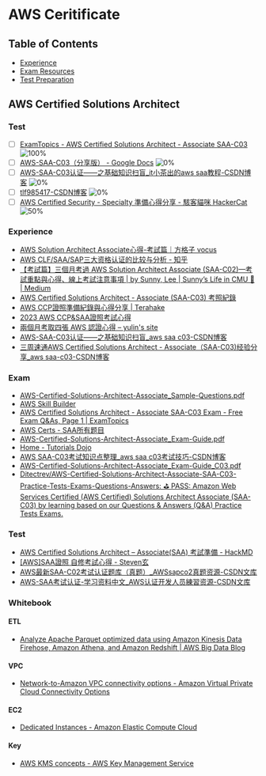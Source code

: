 # AWS Ceritificate

## Table of Contents
- [Experience](#experience)
- [Exam Resources](#exam)
- [Test Preparation](#test)

## AWS Certified Solutions Architect

### Test 
- [ ] [ExamTopics - AWS Certified Solutions Architect - Associate SAA-C03](https://www.examtopics.com/exams/amazon/aws-certified-solutions-architect-associate-saa-c03/view/) ![100%](https://progress-bar.dev/100)
- [ ] [AWS-SAA-C03（分享版） - Google Docs](https://docs.google.com/document/d/1w3MAVLzJeUG-W3fA2fOWDu4HF_HFD9bV_hnz9VSPrvQ/edit) ![0%](https://progress-bar.dev/0)
- [ ] [AWS-SAA-C03认证——之基础知识扫盲_it小茶出的aws saa教程-CSDN博客](https://blog.csdn.net/weter_drop/article/details/135570957) ![0%](https://progress-bar.dev/0)
- [ ] [tlf985417-CSDN博客](https://blog.csdn.net/tlf985417?type=blog) ![0%](https://progress-bar.dev/0)
- [ ] [AWS Certified Security - Specialty 準備心得分享 - 駭客貓咪 HackerCat](https://hackercat.org/aws/aws-certified-security-specialty-experience) ![50%](https://progress-bar.dev/50)

### Experience
- [AWS Solution Architect Associate心得-考試篇｜方格子 vocus](https://vocus.cc/article/645b5326fd897800013bf84b)
- [AWS CLF/SAA/SAP三大资格认证的比较与分析 - 知乎](https://zhuanlan.zhihu.com/p/359004390)
- [【考試篇】三個月考過 AWS Solution Architect Associate (SAA-C02)—考試重點與心得、線上考試注意事項 | by Sunny, Lee | Sunny’s Life in CMU 🔅 | Medium](https://medium.com/cloud-guru-%E7%9A%84%E5%BE%81%E9%80%94/%E8%80%83%E8%A9%A6%E7%AF%87-%E4%B8%89%E5%80%8B%E6%9C%88%E8%80%83%E9%81%8E-aws-solution-architect-associate-saa-c02-%E8%80%83%E8%A9%A6%E9%87%8D%E9%BB%9E%E8%88%87%E5%BF%83%E5%BE%97-%E7%B7%9A%E4%B8%8A%E8%80%83%E8%A9%A6%E6%B3%A8%E6%84%8F%E4%BA%8B%E9%A0%85-f01a9bc29c4a)
- [AWS Certified Solutions Architect - Associate (SAA-C03) 考照紀錄](https://weii.dev/aws-saa-c03/)
- [AWS CCP證照準備紀錄與心得分享 | Terahake](https://terahake.in/post/aws-ccp-certified-exp/)
- [2023 AWS CCP&SAA證照考試心得](https://vocus.cc/article/656aae89fd8978000185dc7d)
- [兩個月考取四張 AWS 認證心得 – yulin's site](https://yulin.dev/2023/06/20/%E5%85%A9%E5%80%8B%E6%9C%88%E8%80%83%E5%8F%96%E5%9B%9B%E5%BC%B5-aws-%E8%AA%8D%E8%AD%89%E5%BF%83%E5%BE%97/)
- [AWS-SAA-C03认证——之基础知识扫盲_aws saa c03-CSDN博客](https://blog.csdn.net/weter_drop/article/details/135570957?ops_request_misc=&request_id=&biz_id=102&utm_term=saa%20c03&utm_medium=distribute.pc_search_result.none-task-blog-2~all~sobaiduweb~default-3-135570957.nonecase&spm=1018.2226.3001.4187)
- [三周速通AWS Certified Solutions Architect - Associate（SAA-C03)经验分享_aws saa-c03-CSDN博客](https://blog.csdn.net/qq_32424059/article/details/130826306?ops_request_misc=&request_id=&biz_id=102&utm_term=saa%20c03&utm_medium=distribute.pc_search_result.none-task-blog-2~all~sobaiduweb~default-1-130826306.nonecase&spm=1018.2226.3001.4187)


### Exam
- [AWS-Certified-Solutions-Architect-Associate_Sample-Questions.pdf](https://d1.awsstatic.com/zh_TW/training-and-certification/docs-sa-assoc/AWS-Certified-Solutions-Architect-Associate_Sample-Questions.pdf?ref=weii.dev)
- [AWS Skill Builder](https://explore.skillbuilder.aws/learn/course/external/view/elearning/13595/aws-certified-solutions-architect-associate-official-practice-question-set-saa-c03-traditional-chinese?ref=weii.dev)
- [AWS Certified Solutions Architect - Associate SAA-C03 Exam - Free Exam Q&As, Page 1 | ExamTopics](https://www.examtopics.com/exams/amazon/aws-certified-solutions-architect-associate-saa-c03/view/)
- [AWS Certs - SAA所有题目](https://mytodo.vip/subjects/detail?type=1&category=saa&sid=2)
- [AWS-Certified-Solutions-Architect-Associate_Exam-Guide.pdf](https://d1.awsstatic.com/zh_TW/training-and-certification/docs-sa-assoc/AWS-Certified-Solutions-Architect-Associate_Exam-Guide.pdf)
- [Home - Tutorials Dojo](https://portal.tutorialsdojo.com/)
- [AWS SAA-C03考试知识点整理_aws saa c03考试技巧-CSDN博客](https://blog.csdn.net/zichen7055/article/details/133950211?ops_request_misc=&request_id=&biz_id=102&utm_term=saa%20c03&utm_medium=distribute.pc_search_result.none-task-blog-2~all~sobaiduweb~default-0-133950211.nonecase&spm=1018.2226.3001.4187)
- [AWS-Certified-Solutions-Architect-Associate_Exam-Guide_C03.pdf](https://d1.awsstatic.com/training-and-certification/docs-sa-assoc/AWS-Certified-Solutions-Architect-Associate_Exam-Guide_C03.pdf)
- [Ditectrev/AWS-Certified-Solutions-Architect-Associate-SAA-C03-Practice-Tests-Exams-Questions-Answers: ⛳️ PASS: Amazon Web Services Certified (AWS Certified) Solutions Architect Associate (SAA-C03) by learning based on our Questions & Answers (Q&A) Practice Tests Exams.](https://github.com/Ditectrev/AWS-Certified-Solutions-Architect-Associate-SAA-C03-Practice-Tests-Exams-Questions-Answers)


### Test
- [AWS Certified Solutions Architect – Associate(SAA) 考試準備 - HackMD](https://hackmd.io/@kimi0230/Sk79qAs55)
- [[AWS]SAA證照 自修考試心得 - Steven玄](https://stevenjhu.com/2022/09/12/awssaa%E8%AD%89%E7%85%A7-%E8%87%AA%E4%BF%AE%E8%80%83%E8%A9%A6%E5%BF%83%E5%BE%97/)
- [AWS最新SAA-C02考试认证题库（真题）_AWSsapco2真题资源-CSDN文库](https://download.csdn.net/download/wangxin311/12455650)
- [AWS-SAA考试认证-学习资料中文_AWS认证开发人员練習资源-CSDN文库](https://download.csdn.net/download/whl826661099/86271224?spm=1001.2101.3001.6661.1&utm_medium=distribute.pc_relevant_t0.none-task-download-2%7Edefault%7ECTRLIST%7EPaid-1-86271224-blog-135570957.235%5Ev43%5Epc_blog_bottom_relevance_base3&depth_1-utm_source=distribute.pc_relevant_t0.none-task-download-2%7Edefault%7ECTRLIST%7EPaid-1-86271224-blog-135570957.235%5Ev43%5Epc_blog_bottom_relevance_base3&utm_relevant_index=1)


### Whitebook

#### ETL
- [Analyze Apache Parquet optimized data using Amazon Kinesis Data Firehose, Amazon Athena, and Amazon Redshift | AWS Big Data Blog](https://aws.amazon.com/blogs/big-data/analyzing-apache-parquet-optimized-data-using-amazon-kinesis-data-firehose-amazon-athena-and-amazon-redshift/)

#### VPC
- [Network-to-Amazon VPC connectivity options - Amazon Virtual Private Cloud Connectivity Options](https://docs.aws.amazon.com/whitepapers/latest/aws-vpc-connectivity-options/network-to-amazon-vpc-connectivity-options.html)

#### EC2
- [Dedicated Instances - Amazon Elastic Compute Cloud](https://docs.aws.amazon.com/AWSEC2/latest/UserGuide/dedicated-instance.html)

#### Key 
- [AWS KMS concepts - AWS Key Management Service](https://docs.aws.amazon.com/kms/latest/developerguide/concepts.html)




